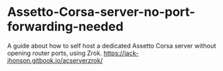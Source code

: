 # Assetto-Corsa-server-no-port-forwarding-needed
A guide about how to self host a dedicated Assetto Corsa server without opening router ports, using Zrok.
https://jack-jhonson.gitbook.io/acserverzrok/
